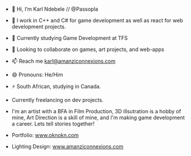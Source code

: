 - 👋 Hi, I’m Karl Ndebele // @Passopla
- 👀 I work in C++ and C# for game development as well as react for web development projects.
- 🌱 Currently studying Game Development at TFS
- 💞️ Looking to collaborate on games, art projects, and web-apps
- 📫 Reach me karl@amanziconnexions.com
- 😄 Pronouns: He/Him
- ⚡ South African, studying in Canada.
-  Currently freelancing on dev projects. 

- I'm an artist with a BFA in Film Production, 3D illsutration is a hobby of mine, Art Direction is a skill of mine, and I'm making game development a career.
  Lets tell stories together!

- Portfolio: www.oknokn.com
- Lighting Design: www.amanziconnexions.com

<!---
Passopla/Passopla
--->
